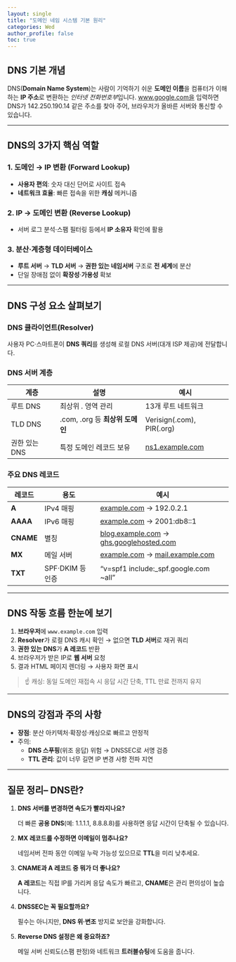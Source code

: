 ```yaml
---
layout: single
title: "도메인 네임 시스템 기본 원리"
categories: Wed
author_profile: false
toc: true
---
```


## DNS 기본 개념

DNS(**Domain Name System**)는 사람이 기억하기 쉬운 **도메인 이름**을 컴퓨터가 이해하는 **IP 주소**로 변환하는 *인터넷 전화번호부*입니다. www.google.com을 입력하면 DNS가 142.250.190.14 같은 주소를 찾아 주어, 브라우저가 올바른 서버와 통신할 수 있습니다.

------

## DNS의 3가지 핵심 역할

### 1. 도메인 → IP 변환 (Forward Lookup)

- **사용자 편의**: 숫자 대신 단어로 사이트 접속
- **네트워크 효율**: 빠른 접속을 위한 **캐싱** 메커니즘

### 2. IP → 도메인 변환 (Reverse Lookup)

- 서버 로그 분석·스팸 필터링 등에서 **IP 소유자** 확인에 활용

### 3. 분산·계층형 데이터베이스

- **루트 서버** → **TLD 서버** → **권한 있는 네임서버** 구조로 **전 세계**에 분산
- 단일 장애점 없이 **확장성**·**가용성** 확보

------

## DNS 구성 요소 살펴보기

### DNS 클라이언트(Resolver)

사용자 PC·스마트폰이 **DNS 쿼리**를 생성해 로컬 DNS 서버(대개 ISP 제공)에 전달합니다.

### DNS 서버 계층

| 계층          | 설명                            | 예시                                      |
| ------------- | ------------------------------- | ----------------------------------------- |
| 루트 DNS      | 최상위 *.* 영역 관리            | 13개 루트 네트워크                        |
| TLD DNS       | .com, .org 등 **최상위 도메인** | Verisign(.com), PIR(.org)                 |
| 권한 있는 DNS | 특정 도메인 레코드 보유         | [ns1.example.com](http://ns1.example.com) |

### 주요 DNS 레코드

| 레코드    | 용도             | 예시                                                         |
| --------- | ---------------- | ------------------------------------------------------------ |
| **A**     | IPv4 매핑        | [example.com](http://example.com) → 192.0.2.1                |
| **AAAA**  | IPv6 매핑        | [example.com](http://example.com) → 2001:db8::1              |
| **CNAME** | 별칭             | [blog.example.com](http://blog.example.com) → [ghs.googlehosted.com](http://ghs.googlehosted.com) |
| **MX**    | 메일 서버        | [example.com](http://example.com) → [mail.example.com](http://mail.example.com) |
| **TXT**   | SPF·DKIM 등 인증 | “v=spf1 include:_spf.google.com ~all”                        |

------

## DNS 작동 흐름 한눈에 보기

1. **브라우저**에 `www.example.com` 입력
2. **Resolver**가 로컬 DNS 캐시 확인 → 없으면 **TLD 서버**로 재귀 쿼리
3. **권한 있는 DNS**가 **A 레코드** 반환
4. 브라우저가 받은 IP로 **웹 서버** 요청
5. 결과 HTML 페이지 렌더링 → 사용자 화면 표시

> ☝️ 캐싱: 동일 도메인 재접속 시 응답 시간 단축, TTL 만료 전까지 유지

------

## DNS의 강점과 주의 사항

- **장점**: 분산 아키텍처·확장성·캐싱으로 빠르고 안정적
- 주의:
  - **DNS 스푸핑**(위조 응답) 위험 → DNSSEC로 서명 검증
  - **TTL 관리**: 값이 너무 길면 IP 변경 사항 전파 지연

------

## 질문 정리– DNS란?

1. **DNS 서버를 변경하면 속도가 빨라지나요?**

   더 빠른 **공용 DNS**(예: 1.1.1.1, 8.8.8.8)를 사용하면 응답 시간이 단축될 수 있습니다.

2. **MX 레코드를 수정하면 이메일이 멈추나요?**

   네임서버 전파 동안 이메일 누락 가능성 있으므로 **TTL**을 미리 낮추세요.

3. **CNAME과 A 레코드 중 뭐가 더 좋나요?**

   **A 레코드**는 직접 IP를 가리켜 응답 속도가 빠르고, **CNAME**은 관리 편의성이 높습니다.

4. **DNSSEC는 꼭 필요할까요?**

   필수는 아니지만, **DNS 위·변조** 방지로 보안을 강화합니다.

5. **Reverse DNS 설정은 왜 중요하죠?**

   메일 서버 신뢰도(스팸 판정)와 네트워크 **트러블슈팅**에 도움을 줍니다.
